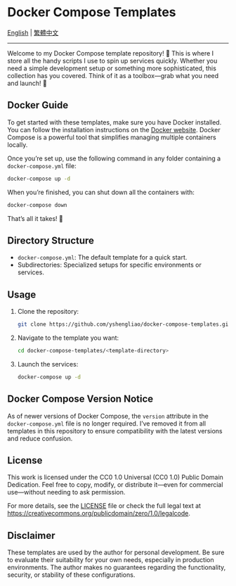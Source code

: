 # Docker Compose Templates

[English](README.md) | [繁體中文](README.hant.md)

---

Welcome to my Docker Compose template repository! 🎉 This is where I store all the handy scripts I use to spin up services quickly. Whether you need a simple development setup or something more sophisticated, this collection has you covered. Think of it as a toolbox—grab what you need and launch! 🚀

## Docker Guide

To get started with these templates, make sure you have Docker installed. You can follow the installation instructions on the [Docker website](https://docs.docker.com/get-docker/). Docker Compose is a powerful tool that simplifies managing multiple containers locally.

Once you’re set up, use the following command in any folder containing a `docker-compose.yml` file:

```bash
docker-compose up -d
```

When you’re finished, you can shut down all the containers with:

```bash
docker-compose down
```

That’s all it takes! 🚀

## Directory Structure

- `docker-compose.yml`: The default template for a quick start.
- Subdirectories: Specialized setups for specific environments or services.

## Usage

1. Clone the repository:

   ```bash
   git clone https://github.com/yshengliao/docker-compose-templates.git
   ```

2. Navigate to the template you want:

   ```bash
   cd docker-compose-templates/<template-directory>
   ```

3. Launch the services:

   ```bash
   docker-compose up -d
   ```

## Docker Compose Version Notice

As of newer versions of Docker Compose, the `version` attribute in the `docker-compose.yml` file is no longer required. I’ve removed it from all templates in this repository to ensure compatibility with the latest versions and reduce confusion.

## License

This work is licensed under the CC0 1.0 Universal (CC0 1.0) Public Domain Dedication. Feel free to copy, modify, or distribute it—even for commercial use—without needing to ask permission.

For more details, see the [LICENSE](./LICENSE) file or check the full legal text at <https://creativecommons.org/publicdomain/zero/1.0/legalcode>.

## Disclaimer

These templates are used by the author for personal development. Be sure to evaluate their suitability for your own needs, especially in production environments. The author makes no guarantees regarding the functionality, security, or stability of these configurations.
